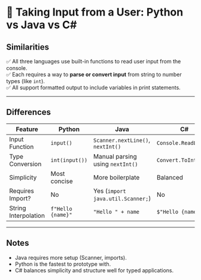 # 🧍 Taking Input from a User: Python vs Java vs C#

## Similarities
✅ All three languages use built-in functions to read user input from the console.  
✅ Each requires a way to **parse or convert input** from string to number types (like `int`).  
✅ All support formatted output to include variables in print statements.

---

## Differences

| Feature                  | Python                          | Java                                  | C#                                      |
|--------------------------|----------------------------------|----------------------------------------|------------------------------------------|
| Input Function           | `input()`                       | `Scanner.nextLine()`, `nextInt()`     | `Console.ReadLine()`                    |
| Type Conversion          | `int(input())`                  | Manual parsing using `nextInt()`      | `Convert.ToInt32()`                     |
| Simplicity               | Most concise                    | More boilerplate                      | Balanced                                |
| Requires Import?         | No                              | Yes (`import java.util.Scanner;`)     | No                                       |
| String Interpolation     | `f"Hello {name}"`               | `"Hello " + name`                     | `$"Hello {name}"`                       |

---

## Notes
- Java requires more setup (Scanner, imports).
- Python is the fastest to prototype with.
- C# balances simplicity and structure well for typed applications.
